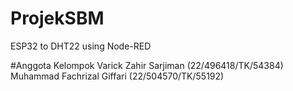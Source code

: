 # ProjekSBM
ESP32 to DHT22 using Node-RED

#Anggota Kelompok
Varick Zahir Sarjiman                 (22/496418/TK/54384)
Muhammad Fachrizal Giffari            (22/504570/TK/55192)
